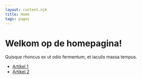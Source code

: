 ```yaml
---
layout: content.njk
title: Home
tags: pages
---
```


# Welkom op de homepagina!

Quisque rhoncus ex ut odio fermentum, et iaculis massa tempus.

- [Artikel 1](/blog/artikel-1)
- [Artikel 2](/blog/artikel-2)
